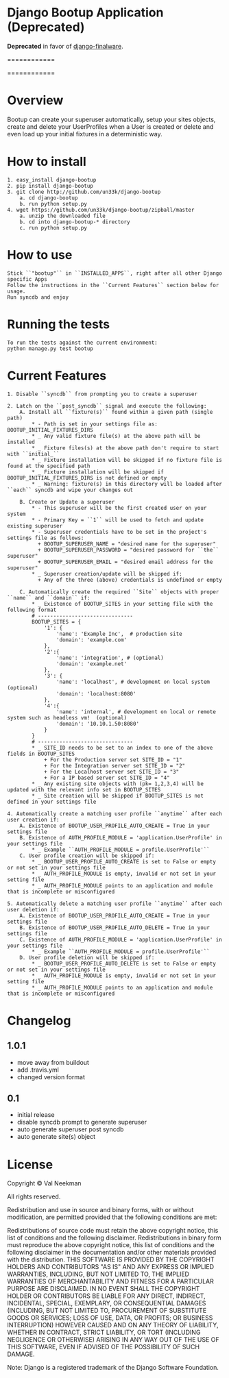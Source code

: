 Django Bootup Application  (Deprecated)
====================

**Deprecated** in favor of [django-finalware](https://github.com/un33k/django-finalware).



============


============

Overview
========

Bootup can create your superuser automatically, setup your sites objects, create and delete your
UserProfiles when a User is created or delete and even load up your initial fixtures in a deterministic way.

How to install
==================

    1. easy_install django-bootup
    2. pip install django-bootup
    3. git clone http://github.com/un33k/django-bootup
        a. cd django-bootup
        b. run python setup.py
    4. wget https://github.com/un33k/django-bootup/zipball/master
        a. unzip the downloaded file
        b. cd into django-bootup-* directory
        c. run python setup.py

How to use
=================

    Stick ``"bootup"`` in ``INSTALLED_APPS``, right after all other Django specific Apps
    Follow the instructions in the ``Current Features`` section below for usage.
    Run syncdb and enjoy


Running the tests
=================

    To run the tests against the current environment:
    python manage.py test bootup


Current Features
=================

    1. Disable ``syncdb`` from prompting you to create a superuser

    2. Latch on the ``post_syncdb`` signal and execute the following:
        A. Install all ``fixture(s)`` found within a given path (single path)
            * - Path is set in your settings file as: BOOTUP_INITIAL_FIXTURES_DIRS
            * _ Any valid fixture file(s) at the above path will be installed
            * _ Fixture files(s) at the above path don't require to start with ``initial_``
            * _ Fixture installation will be skipped if no fixture file is found at the specified path
            * _ Fixture installation will be skipped if BOOTUP_INITIAL_FIXTURES_DIRS is not defined or empty
            * _ Warning: fixture(s) in this directory will be loaded after ``each`` syncdb and wipe your changes out

        B. Create or Update a superuser
            * - This superuser will be the first created user on your system
            * - Primary Key = ``1`` will be used to fetch and update existing superuser
            * - Superuser credentials have to be set in the project's settings file as follows:
              + BOOTUP_SUPERUSER_NAME = "desired name for the superuser"
              + BOOTUP_SUPERUSER_PASSWORD = "desired password for ``the`` superuser"
              + BOOTUP_SUPERUSER_EMAIL = "desired email address for the superuser"
            * _ Superuser creation/update will be skipped if:
              + Any of the three (above) credentials is undefined or empty

        C. Automatically create the required ``Site`` objects with proper ``name`` and ``domain`` if:
            * _ Existence of BOOTUP_SITES in your setting file with the following format
            # -------------------------------
            BOOTUP_SITES = {
                '1': {
                    'name': 'Example Inc',  # production site
                    'domain': 'example.com'
                },
                '2':{
                    'name': 'integration', # (optional)
                    'domain': 'example.net'
                },
                '3': {
                    'name': 'localhost', # development on local system (optional)
                    'domain': 'localhost:8080'
                },
                '4':{
                    'name': 'internal', # development on local or remote system such as headless vm!  (optional)
                    'domain': '10.10.1.50:8080'
                }   
            }
            # -------------------------------
            * _ SITE_ID needs to be set to an index to one of the above fields in BOOTUP_SITES
                + For the Production server set SITE_ID = "1"
                + For the Integration server set SITE_ID = "2"
                + For the Localhost server set SITE_ID = "3"
                + For a IP based server set SITE_ID = "4"
            * _ Any existing site objects with (pk= 1,2,3,4) will be updated with the relevant info set in BOOTUP_SITES
            * _ Site creation will be skipped if BOOTUP_SITES is not defined in your settings file

    4. Automatically create a matching user profile ``anytime`` after each user creation if:
        A. Existence of BOOTUP_USER_PROFILE_AUTO_CREATE = True in your settings file
        B. Existence of AUTH_PROFILE_MODULE = 'application.UserProfile' in your settings file
            * _ Example ``AUTH_PROFILE_MODULE = profile.UserProfile'``
        C. User profile creation will be skipped if:
            * _ BOOTUP_USER_PROFILE_AUTO_CREATE is set to False or empty or not set in your settings file
            * _ AUTH_PROFILE_MODULE is empty, invalid or not set in your setting file
            * _ AUTH_PROFILE_MODULE points to an application and module that is incomplete or misconfigured

    5. Automatically delete a matching user profile ``anytime`` after each user deletion if:
        A. Existence of BOOTUP_USER_PROFILE_AUTO_CREATE = True in your settings file
        B. Existence of BOOTUP_USER_PROFILE_AUTO_DELETE = True in your settings file
        C. Existence of AUTH_PROFILE_MODULE = 'application.UserProfile' in your settings file
            * _ Example ``AUTH_PROFILE_MODULE = profile.UserProfile'``
        D. User profile deletion will be skipped if:
            * _ BOOTUP_USER_PROFILE_AUTO_DELETE is set to False or empty or not set in your settings file
            * _ AUTH_PROFILE_MODULE is empty, invalid or not set in your setting file
            * _ AUTH_PROFILE_MODULE points to an application and module that is incomplete or misconfigured


Changelog
=========

1.0.1
-----
* move away from buildout
* add .travis.yml
* changed version format

0.1
-----
* initial release
* disable syncdb prompt to generate superuser
* auto generate superuser post syncdb
* auto generate site(s) object

License
=======

Copyright © Val Neekman

All rights reserved.

Redistribution and use in source and binary forms, with or without 
modification, are permitted provided that the following conditions are met:

Redistributions of source code must retain the above copyright notice, this 
list of conditions and the following disclaimer.
Redistributions in binary form must reproduce the above copyright notice, this 
list of conditions and the following disclaimer in the documentation and/or 
other materials provided with the distribution.
THIS SOFTWARE IS PROVIDED BY THE COPYRIGHT HOLDERS AND CONTRIBUTORS "AS IS" AND 
ANY EXPRESS OR IMPLIED WARRANTIES, INCLUDING, BUT NOT LIMITED TO, THE IMPLIED 
WARRANTIES OF MERCHANTABILITY AND FITNESS FOR A PARTICULAR PURPOSE ARE 
DISCLAIMED. IN NO EVENT SHALL THE COPYRIGHT HOLDER OR CONTRIBUTORS BE LIABLE 
FOR ANY DIRECT, INDIRECT, INCIDENTAL, SPECIAL, EXEMPLARY, OR CONSEQUENTIAL 
DAMAGES (INCLUDING, BUT NOT LIMITED TO, PROCUREMENT OF SUBSTITUTE GOODS OR 
SERVICES; LOSS OF USE, DATA, OR PROFITS; OR BUSINESS INTERRUPTION) HOWEVER 
CAUSED AND ON ANY THEORY OF LIABILITY, WHETHER IN CONTRACT, STRICT LIABILITY, 
OR TORT (INCLUDING NEGLIGENCE OR OTHERWISE) ARISING IN ANY WAY OUT OF THE USE 
OF THIS SOFTWARE, EVEN IF ADVISED OF THE POSSIBILITY OF SUCH DAMAGE.


Note: Django is a registered trademark of the Django Software Foundation.
